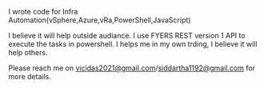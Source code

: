 I wrote code for Infra Automation(vSphere,Azure,vRa,PowerShell,JavaScript)

I believe it will help outside audiance. I use FYERS REST version 1 API to execute the tasks in powershell. I helps me in my own trding, I believe it will help others.

Please reach me on vicidas2021@gmail.com/siddartha1192@gmail.com for more details.
